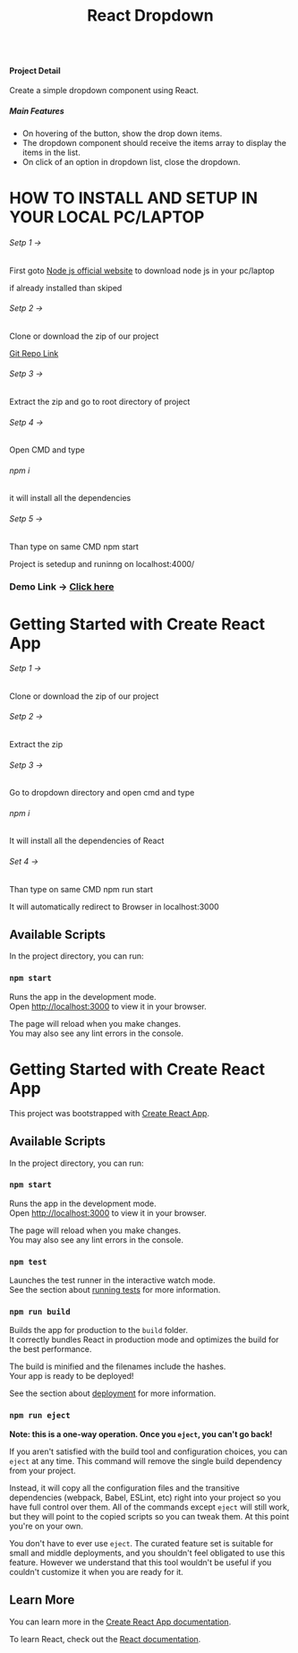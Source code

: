 <h1 align="center">React Dropdown</h1> <br/><br/>

<h4>Project Detail</h4>
<p>Create a simple dropdown component using React.</p>


<h5>Main Features</h5>
<ul>
    <li>On hovering of the button, show the drop down items.</li>
    <li>The dropdown component should receive the items array to display the items in the list.</li>
    <li>On click of an option in dropdown list, close the dropdown.</li>
</ul>


# HOW TO INSTALL AND SETUP IN YOUR LOCAL PC/LAPTOP
<h6>Setp 1 -></h6> <p>First goto <a href="https://nodejs.org/en">Node js official website</a> to download node js in your pc/laptop</p>
</h6><p>if already installed than skiped</p>

<h6>Setp 2 -></h6><p>Clone or download the zip of our project</p>
<a href="https://github.com/Karimansari4/dropdown.git">Git Repo Link</a>
<h6>Setp 3 -></h6><p>Extract the zip and go to root directory of project</p>
<h6>Setp 4 -></h6><p>Open CMD and type <h6>npm i</h6> it will install all the dependencies</p>
<h6>Setp 5 -></h6><p>Than type on same CMD npm start</p>

<p>Project is setedup and runinng on localhost:4000/</p>

<h3>Demo Link -> <a href="https://648ae1760f696a00856adb07--monumental-maamoul-cb4a5d.netlify.app/">Click here</a></h3>


# Getting Started with Create React App

<h6>Setp 1 -></h6><p>Clone or download the zip of our project</p>

<h6>Setp 2 -></h6><p>Extract the zip</p>

<h6>Setp 3 -></h6><p>Go to dropdown directory and open cmd and type</p> <h6>npm i</h6> <p>It will install all the dependencies of React</p>

<h6>Set 4 -></h6><p>Than type on same CMD npm run start</p>

<p>It will automatically redirect to Browser in localhost:3000</p>

## Available Scripts

In the project directory, you can run:

### `npm start`

Runs the app in the development mode.\
Open [http://localhost:3000](http://localhost:3000) to view it in your browser.

The page will reload when you make changes.\
You may also see any lint errors in the console.


# Getting Started with Create React App

This project was bootstrapped with [Create React App](https://github.com/facebook/create-react-app).

## Available Scripts

In the project directory, you can run:

### `npm start`

Runs the app in the development mode.\
Open [http://localhost:3000](http://localhost:3000) to view it in your browser.

The page will reload when you make changes.\
You may also see any lint errors in the console.

### `npm test`

Launches the test runner in the interactive watch mode.\
See the section about [running tests](https://facebook.github.io/create-react-app/docs/running-tests) for more information.

### `npm run build`

Builds the app for production to the `build` folder.\
It correctly bundles React in production mode and optimizes the build for the best performance.

The build is minified and the filenames include the hashes.\
Your app is ready to be deployed!

See the section about [deployment](https://facebook.github.io/create-react-app/docs/deployment) for more information.

### `npm run eject`

**Note: this is a one-way operation. Once you `eject`, you can't go back!**

If you aren't satisfied with the build tool and configuration choices, you can `eject` at any time. This command will remove the single build dependency from your project.

Instead, it will copy all the configuration files and the transitive dependencies (webpack, Babel, ESLint, etc) right into your project so you have full control over them. All of the commands except `eject` will still work, but they will point to the copied scripts so you can tweak them. At this point you're on your own.

You don't have to ever use `eject`. The curated feature set is suitable for small and middle deployments, and you shouldn't feel obligated to use this feature. However we understand that this tool wouldn't be useful if you couldn't customize it when you are ready for it.

## Learn More

You can learn more in the [Create React App documentation](https://facebook.github.io/create-react-app/docs/getting-started).

To learn React, check out the [React documentation](https://reactjs.org/).